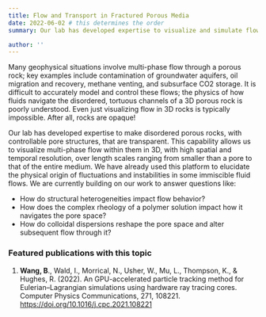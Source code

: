 ```yaml
---
title: Flow and Transport in Fractured Porous Media
date: 2022-06-02 # this determines the order
summary: Our lab has developed expertise to visualize and simulate flow and particle trasnport within them in 3D, with high spatial and temporal resolution, over length scales ranging from smaller than a pore to that of the entire medium.

author: ''
---
```


Many geophysical situations involve multi-phase flow through a porous rock; key examples include contamination of groundwater aquifers, oil migration and recovery, methane venting, and subsurface CO2 storage. It is difficult to accurately model and control these flows; the physics of how fluids navigate the disordered, tortuous channels of a 3D porous rock is poorly understood. Even just visualizing flow in 3D rocks is typically impossible. After all, rocks are opaque!

Our lab has developed expertise to make disordered porous rocks, with controllable pore structures, that are transparent. This capability allows us to visualize multi-phase flow within them in 3D, with high spatial and temporal resolution, over length scales ranging from smaller than a pore to that of the entire medium. We have already used this platform to elucidate the physical origin of fluctuations and instabilities in some immiscible fluid flows. We are currently building on our work to answer questions like:
- How do structural heterogeneities impact flow behavior?
- How does the complex rheology of a polymer solution impact how it navigates the pore space?
- How do colloidal dispersions reshape the pore space and alter subsequent flow through it?

### Featured publications with this topic

1. **Wang, B**., Wald, I., Morrical, N., Usher, W., Mu, L., Thompson, K., & Hughes, R. (2022). An GPU-accelerated particle tracking method for Eulerian–Lagrangian simulations using hardware ray tracing cores. Computer Physics Communications, 271, 108221. https://doi.org/10.1016/j.cpc.2021.108221

